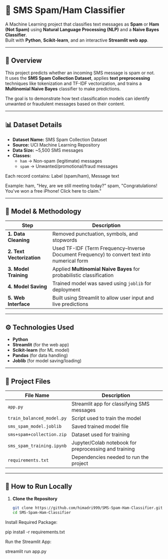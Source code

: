 # 📱 SMS Spam/Ham Classifier

A Machine Learning project that classifies text messages as **Spam** or **Ham (Not Spam)** using **Natural Language Processing (NLP)** and a **Naive Bayes Classifier**.  
Built with **Python**, **Scikit-learn**, and an interactive **Streamlit web app**.

---

## 🧠 Overview

This project predicts whether an incoming SMS message is spam or not.  
It uses the **SMS Spam Collection Dataset**, applies **text preprocessing** techniques like tokenization and TF-IDF vectorization, and trains a **Multinomial Naive Bayes** classifier to make predictions.

The goal is to demonstrate how text classification models can identify unwanted or fraudulent messages based on their content.

---

## 📊 Dataset Details

- **Dataset Name:** SMS Spam Collection Dataset  
- **Source:** UCI Machine Learning Repository  
- **Data Size:** ~5,500 SMS messages  
- **Classes:**  
  - `ham` → Non-spam (legitimate) messages  
  - `spam` → Unwanted/promotional/fraud messages  

Each record contains:
Label (spam/ham), Message text

Example:
ham, "Hey, are we still meeting today?"
spam, "Congratulations! You've won a free iPhone! Click here to claim."


---

## 🧮 Model & Methodology

| Step | Description |
|------|--------------|
| **1. Data Cleaning** | Removed punctuation, symbols, and stopwords |
| **2. Text Vectorization** | Used TF-IDF (Term Frequency–Inverse Document Frequency) to convert text into numerical form |
| **3. Model Training** | Applied **Multinomial Naive Bayes** for probabilistic classification |
| **4. Model Saving** | Trained model was saved using `joblib` for deployment |
| **5. Web Interface** | Built using Streamlit to allow user input and live predictions |

---

## ⚙️ Technologies Used

- **Python**
- **Streamlit** (for the web app)
- **Scikit-learn** (for ML model)
- **Pandas** (for data handling)
- **Joblib** (for model saving/loading)

---

## 🧾 Project Files

| File Name | Description |
|------------|-------------|
| `app.py` | Streamlit app for classifying SMS messages |
| `train_balanced_model.py` | Script used to train the model |
| `sms_spam_model.joblib` | Saved trained model file |
| `sms+spam+collection.zip` | Dataset used for training |
| `sms_spam_training.ipynb` | Jupyter/Colab notebook for preprocessing and training |
| `requirements.txt` | Dependencies needed to run the project |

---

## 🚀 How to Run Locally

1. **Clone the Repository**
   ```bash
   git clone https://github.com/himadri999/SMS-Spam-Ham-Classifier.git
   cd SMS-Spam-Ham-Classifier

Install Required Package:

pip install -r requirements.txt

Run the Streamlit App:

streamlit run app.py


